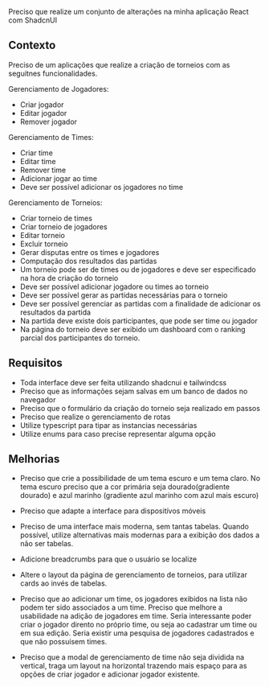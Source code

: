 Preciso que realize um conjunto de alterações na minha aplicação React com ShadcnUI

## Contexto

Preciso de um aplicações que realize a criação de torneios com as seguitnes funcionalidades.

Gerenciamento de Jogadores:
- Criar jogador
- Editar jogador
- Remover jogador

Gerenciamento de Times:
- Criar time
- Editar time
- Remover time
- Adicionar jogar ao time
- Deve ser possível adicionar os jogadores no time

Gerenciamento de Torneios:
- Criar torneio de times
- Criar torneio de jogadores
- Editar torneio
- Excluir torneio
- Gerar disputas entre os times e jogadores
- Computação dos resultados das partidas
- Um torneio pode ser de times ou de jogadores e deve ser especificado na hora de criação do torneio
- Deve ser possível adicionar jogadore ou times ao torneio
- Deve ser possível gerar as partidas necessárias para o torneio
- Deve ser possível gerenciar as partidas com a finalidade de adicionar os resultados da partida
- Na partida deve existe dois participantes, que pode ser time ou jogador
- Na página do torneio deve ser exibido um dashboard com o ranking parcial dos participantes do torneio.

## Requisitos

- Toda interface deve ser feita utilizando shadcnui e tailwindcss
- Preciso que as informações sejam salvas em um banco de dados no navegador
- Preciso que o formulário da criação do torneio seja realizado em passos
- Preciso que realize o gerenciamento de rotas
- Utilize typescript para tipar as instancias necessárias
- Utilize enums para caso precise representar alguma opção


## Melhorias

- Preciso que crie a possibilidade de um tema escuro e um tema claro.
No tema escuro preciso que a cor primária seja dourado(gradiente dourado) e azul marinho (gradiente azul marinho com azul mais escuro)

- Preciso que adapte a interface para dispositívos móveis

- Preciso de uma interface mais moderna, sem tantas tabelas. Quando possível, utilize alternativas mais modernas para a exibição dos dados
a não ser tabelas.

- Adicione breadcrumbs para que o usuário se localize

- Altere o layout da página de gerenciamento de torneios, para utilizar cards ao invés de tabelas.

- Preciso que ao adicionar um time, os jogadores exibidos na lista não podem ter sido associados a um time. Preciso que melhore a usabilidade na adição de jogadores em time. Seria interessante poder criar o jogador dirento no próprio time, ou seja ao cadastrar um time ou em sua edição. Seria existir uma pesquisa de jogadores cadastrados e que não possuísem times. 

- Preciso que a modal de gerenciamento de time não seja dividida na vertical, traga um layout na horizontal trazendo mais espaço para as opções de criar jogador e adicionar jogador existente.